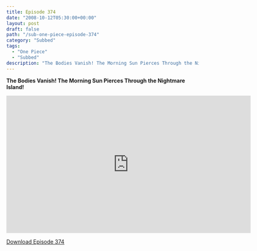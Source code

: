 ```yaml
---
title: Episode 374
date: "2008-10-12T05:30:00+00:00"
layout: post
draft: false
path: "/sub-one-piece-episode-374"
category: "Subbed"
tags:
  - "One Piece"
  - "Subbed"
description: "The Bodies Vanish! The Morning Sun Pierces Through the Nightmare Island!"
---
```


**The Bodies Vanish! The Morning Sun Pierces Through the Nightmare Island!**

<iframe width="640" height="360" src="https://www.rapidvideo.com/e/FXV0TPU48I" frameborder="0" marginwidth=0 marginheight=0 scrolling=no allowfullscreen></iframe>

<a href="http://ouo.io/qs/eCodkFEQ?s=https://rapidvid.to/d/https://www.rapidvideo.com/e/FXV0TPU48I">Download Episode 374</a>
